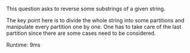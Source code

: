 This question asks to reverse some substrings of a given string.

The key point here is to divide the whole string into some partitions and manipulate every partition one by one. One has to take care of the last partition since there are some cases need to be considered.

Runtime: 9ms
